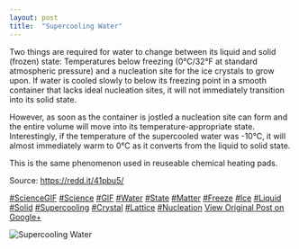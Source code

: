 ```yaml
---
layout: post
title:  "Supercooling Water"
---
```


Two things are required for water to change between its liquid and solid (frozen) state: Temperatures below freezing (0°C/32°F at standard atmospheric pressure) and a nucleation site for the ice crystals to grow upon. If water is cooled slowly to below its freezing point in a smooth container that lacks ideal nucleation sites, it will not immediately transition into its solid state.  
  
However, as soon as the container is jostled a nucleation site can form and the entire volume will move into its temperature-appropriate state. Interestingly, if the temperature of the supercooled water was -10°C, it will almost immediately warm to 0°C as it converts from the liquid to solid state.   
  
This is the same phenomenon used in reuseable chemical heating pads.   
  
Source: <https://redd.it/41pbu5/>  
  
[#ScienceGIF](https://plus.google.com/s/%23ScienceGIF/posts) [#Science](https://plus.google.com/s/%23Science/posts) [#GIF](https://plus.google.com/s/%23GIF/posts) [#Water](https://plus.google.com/s/%23Water/posts) [#State](https://plus.google.com/s/%23State/posts) [#Matter](https://plus.google.com/s/%23Matter/posts) [#Freeze](https://plus.google.com/s/%23Freeze/posts) [#Ice](https://plus.google.com/s/%23Ice/posts) [#Liquid](https://plus.google.com/s/%23Liquid/posts) [#Solid](https://plus.google.com/s/%23Solid/posts) [#Supercooling](https://plus.google.com/s/%23Supercooling/posts) [#Crystal](https://plus.google.com/s/%23Crystal/posts) [#Lattice](https://plus.google.com/s/%23Lattice/posts) [#Nucleation](https://plus.google.com/s/%23Nucleation/posts)
[View Original Post on Google+](https://plus.google.com/+ColinSullender/posts/T4xAm3HasXF)

![Supercooling Water](https://i.imgur.com/W2NywKi.gif)
